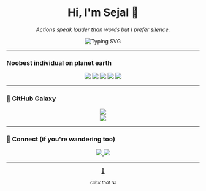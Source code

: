 <h1 align="center">Hi, I'm Sejal 🦋</h1>
<p align="center"><i>Actions speak louder than words but I prefer silence.</i></p>

<p align="center">
  <img src="https://readme-typing-svg.demolab.com?font=Fira+Code&duration=3000&pause=1000&color=F2AAF0&center=true&vCenter=true&width=600&lines=Crafting+in+quiet+corners+of+code.;Glitches+and+galaxies.;this+is+all+ai+generated" alt="Typing SVG" />
</p>

---

### Noobest individual on planet earth

<p align="center">
  <img src="https://img.shields.io/badge/Java-9b59b6?style=for-the-badge&logo=java&logoColor=white" />
  <img src="https://img.shields.io/badge/Python-2980b9?style=for-the-badge&logo=python&logoColor=white" />
  <img src="https://img.shields.io/badge/C-34495e?style=for-the-badge&logo=c&logoColor=white" />
  <img src="https://img.shields.io/badge/Git-F39C12?style=for-the-badge&logo=git&logoColor=white" />
  <img src="https://img.shields.io/badge/Linux-2C3E50?style=for-the-badge&logo=linux&logoColor=white" />
</p>

---

### 🌌 GitHub Galaxy

<p align="center">
  <img src="https://github-readme-streak-stats.herokuapp.com?user=Sejal-hani&theme=tokyonight&hide_border=true" />
  <br>
  <img src="https://github-readme-stats.vercel.app/api?username=Sejal-hani&show_icons=true&theme=tokyonight&hide_border=true" />
</p>




---

### 🧭 Connect (if you're wandering too)

<p align="center">
  <a href="https://www.linkedin.com/in/your-linkedin/" target="_blank">
    <img src="https://img.shields.io/badge/LinkedIn-1abc9c?style=flat&logo=linkedin&logoColor=white" />
  </a>
  <a href="mailto:your@email.com" target="_blank">
    <img src="https://img.shields.io/badge/Gmail-e74c3c?style=flat&logo=gmail&logoColor=white" />
  </a>
</p>


---

<p align="center">
  <a href="https://sejal-hani.github.io/Sejal-hani/" target="_blank">🌌</a>
</p>
<p align="center"><sub><i>Click that 🪐</i></sub></p>




